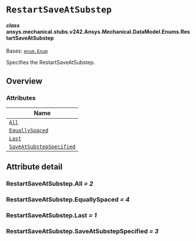 # `RestartSaveAtSubstep`



#### *class* ansys.mechanical.stubs.v242.Ansys.Mechanical.DataModel.Enums.RestartSaveAtSubstep

Bases: [`enum.Enum`](https://docs.python.org/3/library/enum.html#enum.Enum)

Specifies the RestartSaveAtSubstep.

<!-- !! processed by numpydoc !! -->

<a id="overview"></a>

## Overview

### Attributes

| Name |
| -------------------------------------------------------------------------- |
| [`All`](#RestartSaveAtSubstep.All) |
| [`EquallySpaced`](#RestartSaveAtSubstep.EquallySpaced) |
| [`Last`](#RestartSaveAtSubstep.Last) |
| [`SaveAtSubstepSpecified`](#RestartSaveAtSubstep.SaveAtSubstepSpecified) |

<a id="attribute-detail"></a>

## Attribute detail

<a id="RestartSaveAtSubstep.All"></a>

### RestartSaveAtSubstep.All *= 2*

<a id="RestartSaveAtSubstep.EquallySpaced"></a>

### RestartSaveAtSubstep.EquallySpaced *= 4*

<a id="RestartSaveAtSubstep.Last"></a>

### RestartSaveAtSubstep.Last *= 1*

<a id="RestartSaveAtSubstep.SaveAtSubstepSpecified"></a>

### RestartSaveAtSubstep.SaveAtSubstepSpecified *= 3*


